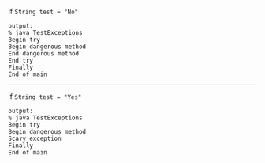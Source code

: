 If `String test = "No"`

    output:
    % java TestExceptions
    Begin try
    Begin dangerous method
    End dangerous method
    End try
    Finally
    End of main

----

if `String test = "Yes"`

    output:
    % java TestExceptions
    Begin try
    Begin dangerous method
    Scary exception
    Finally
    End of main

